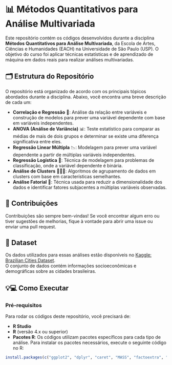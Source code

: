 # 📊 Métodos Quantitativos para Análise Multivariada

Este repositório contém os códigos desenvolvidos durante a disciplina **Métodos Quantitativos para Análise Multivariada**, da Escola de Artes, Ciências e Humanidades (EACH) na Universidade de São Paulo (USP). O objetivo do curso foi aplicar técnicas estatísticas e de aprendizado de máquina em dados reais para realizar análises multivariadas. 

## 🗂 Estrutura do Repositório

O repositório está organizado de acordo com os principais tópicos abordados durante a disciplina. Abaixo, você encontra uma breve descrição de cada um:

- **Correlação e Regressão** 🔄: Análise da relação entre variáveis e construção de modelos para prever uma variável dependente com base em variáveis independentes.
- **ANOVA (Análise de Variância)** 📊: Teste estatístico para comparar as médias de mais de dois grupos e determinar se existe uma diferença significativa entre eles.
- **Regressão Linear Múltipla** 📉: Modelagem para prever uma variável dependente a partir de múltiplas variáveis independentes.
- **Regressão Logística** 🔢: Técnica de modelagem para problemas de classificação, onde a variável dependente é binária.
- **Análise de Clusters** 🧑‍🤝‍🧑: Algoritmos de agrupamento de dados em clusters com base em características semelhantes.
- **Análise Fatorial** 🔬: Técnica usada para reduzir a dimensionalidade dos dados e identificar fatores subjacentes a múltiplas variáveis observadas.

## 📝 Contribuições
Contribuições são sempre bem-vindas! Se você encontrar algum erro ou tiver sugestões de melhorias, fique à vontade para abrir uma issue ou enviar uma pull request.

## 🔗 Dataset
Os dados utilizados para essas análises estão disponíveis no [Kaggle: Brazilian Cities Dataset](https://www.kaggle.com/).  
O conjunto de dados contém informações socioeconômicas e demográficas sobre as cidades brasileiras.

## 💡💻 Como Executar

### Pré-requisitos

Para rodar os códigos deste repositório, você precisará de:
- **R Studio**
- **R** (versão 4.x ou superior)
- **Pacotes R**: Os códigos utilizam pacotes específicos para cada tipo de análise. Para instalar os pacotes necessários, execute o seguinte código no R:

```r
install.packages(c("ggplot2", "dplyr", "caret", "MASS", "factoextra", "cluster"))
